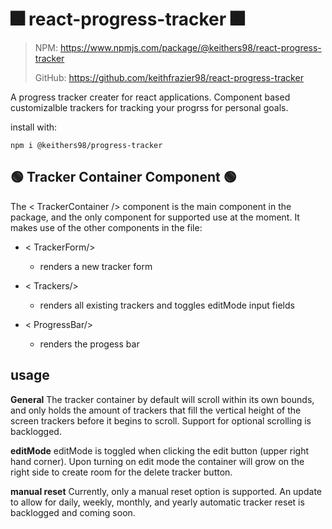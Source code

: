 # 🎆 react-progress-tracker 🎆

> NPM: https://www.npmjs.com/package/@keithers98/react-progress-tracker
> 
> GitHub: https://github.com/keithfrazier98/react-progress-tracker

A progress tracker creater for react applications. Component based customizalble trackers for tracking your progrss for personal goals.

install with: 

`npm i @keithers98/progress-tracker`

## 🟢 Tracker Container Component 🟢

The < TrackerContainer /> component is the main component in the package, and the only component for supported use at the moment. It makes use of the other components in the file:

- < TrackerForm/>
  - renders a new tracker form

- < Trackers/>
  - renders all existing trackers and toggles editMode input fields

- < ProgressBar/>
  - renders the progess bar

## usage

**General**
The tracker container by default will scroll within its own bounds, and only holds the amount of trackers that fill the vertical height of the screen trackers before it begins to scroll. Support for optional scrolling is backlogged. 

**editMode**
editMode is toggled when clicking the edit button (upper right hand corner). Upon turning on edit mode the container will grow on the right side to create room for the delete tracker button. 

**manual reset** 
Currently, only a manual reset option is supported. An update to allow for daily, weekly, monthly, and yearly automatic tracker reset is backlogged and coming soon. 




